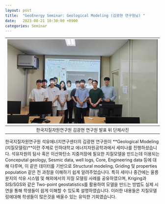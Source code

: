 ```yaml
---
layout: post
title:  "GeoEnergy Seminar: Geological Modeling (김광현 연구원님) "
date:   2023-08-21 10:30:00 +0900
categories: Seminar
---
```


| ![Seminar_photo.jpg](https://github.com/Inha-ERE/cure.github.io/blob/main/_images/geomodel_seminar.jpg?raw=true) | 
|:--:| 
| 한국지질자원연구원 김광현 연구원 발표 뒤 단체사진|

한국지질자원연구원 석유에너지연구센터의 김광현 연구원이 **Geological Modeling (지질모델링)**이란 주제로 인하대학교 에너지자원공학과에서 세미나를 진행하셨습니다. 석유자원의 탐사 혹은 이산화탄소 지중저장에 필요한 지질모델을 만드는데 이용되는 Conceputal geology, Sesmic data, well logs, Core, Engineering data 등에 대해 다루며, 이 같은 데이터를 기반으로 Structural modeling, Griding 및 properties population 같은 전 과정을 이해하기 쉽게 알려주었습니다. 특히 세미나 중간에는 울릉분지의 석유 시스템 및 해외에서의 지질 모델링 사례를 공유하였으며, Kriging과 SIS/SGS와 같은 Two-point geostatistics를 활용하여 모델을 만드는 방법도 실제 시연을 통해 학생들이 쉽게 이해할 수 있도록 설명하였습니다. 이러한 내용들은 지질모델링에대해 학생들이 많은것을 배울수 있는 유익한 기회였습니다. 

